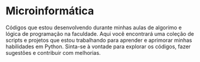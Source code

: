 # Microinformática 

Códigos que estou desenvolvendo durante minhas aulas de algorimo e lógica de programação na faculdade. Aqui você encontrará uma coleção de scripts e projetos que estou trabalhando para aprender e aprimorar minhas habilidades em Python. Sinta-se à vontade para explorar os códigos, fazer sugestões e contribuir com melhorias.
